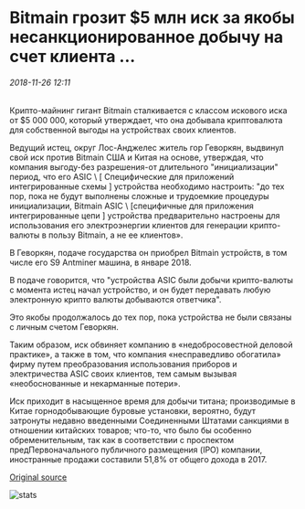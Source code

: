 # Bitmain грозит $5 млн иск за якобы несанкционированное добычу на счет клиента ...

###### 2018-11-26 12:11

Крипто-майнинг гигант Bitmain сталкивается с классом искового иска от $5 000 000, который утверждает, что она добывала криптовалюта для собственной выгоды на устройствах своих клиентов.

Ведущий истец, округ Лос-Анджелес житель гор Геворкян, выдвинул свой иск против Bitmain США и Китая на основе, утверждая, что компания выгоду-без разрешения-от длительного "инициализации" период, что его ASIC \ [ Специфические для приложений интегрированные схемы \] устройства необходимо настроить: "до тех пор, пока не будут выполнены сложные и трудоемкие процедуры инициализации, Bitmain ASIC \ [специфичные для приложения интегрированные цепи \] устройства предварительно настроены для использования его электроэнергии клиентов для генерации крипто-валюты в пользу Bitmain, а не ее клиентов».

В Геворкян, подаче государства он приобрел Bitmain устройств, в том числе его S9 Antminer машина, в январе 2018.

В подаче говорится, что "устройства ASIC были добычи крипто-валюты с момента истец начал устройство, и он будет передавать любую электронную крипто валюты добываются ответчика".

Это якобы продолжалось до тех пор, пока устройства не были связаны с личным счетом Геворкян.

Таким образом, иск обвиняет компанию в «недобросовестной деловой практике», а также в том, что компания «несправедливо обогатила» фирму путем преобразования использования приборов и электричества ASIC своих клиентов, тем самым вызывая «необоснованные и некарманные потери».

Иск приходит в насыщенное время для добычи титана; производимые в Китае горнодобывающие буровые установки, вероятно, будут затронуты недавно введенными Соединенными Штатами санкциями в отношении китайских товаров; что-то, что было бы особенно обременительным, так как в соответствии с проспектом предПервоначального публичного размещения (IPO) компании, иностранные продажи составили 51,8% от общего дохода в 2017.

[Original source](https://cointelegraph.com/news/bitmain-faces-5-mln-lawsuit-for-allegedly-unauthorized-mining-at-clients-expense)

![stats](https://c.statcounter.com/11760860/0/a89fa40b/1/ "stats")
